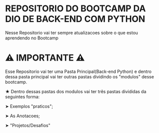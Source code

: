 # REPOSITORIO DO BOOTCAMP DA DIO DE BACK-END COM PYTHON


Nesse Repositorio vai ter sempre atualizacoes sobre o que estou aprendendo no Bootcamp




# ⚠️ IMPORTANTE ⚠️

Esse Repositorio vai ter uma Pasta Principal(Back-end Python) e dentro dessa pasta principal vai ter outras pastas dividindo os "modulos" desse bootcamp.

★ Dentro dessas pastas dos modulos vai ter três pastas divididas da seguintes forma: 

➤ Exemplos "praticos";

➤ As Anotacoes;

➤ "Projetos/Desafios" 
